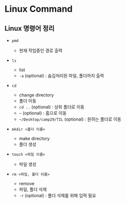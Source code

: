 # Linux Command 
## Linux 명령어 정리




- `pmd`
    - 현재 작업중인 경로 출력



- `ls`
    - list
    - `-a` (optional) : 숨김처리된 파일, 폴더까지 출력



- `cd`
    - change directory
    - 폴더 이동
    - `cd ..` (optional) : 상위 폴더로 이동
    - `~` (optional) : 홈으로 이동
    - `~/Desktop/camp29/TIL` (optional) : 원하는 폴더로 이동   
   


- `mkdir <폴더 이름>`
    - make directory
    - 폴더 생성



- `touch <파일 이름>`
    - 파일 생성

- `rm <파일, 폴더 이름>`
    - remove
    - 파일, 폴더 삭제
    - `-r` (optional) : 폴더 삭제를 위해 입력 필요